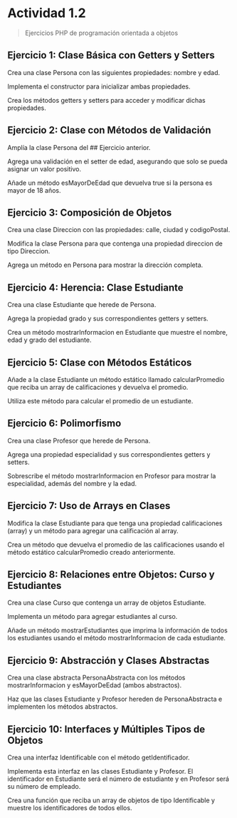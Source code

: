 # Actividad 1.2
> Ejercicios PHP de programación orientada a objetos

## Ejercicio 1: Clase Básica con Getters y Setters
Crea una clase Persona con las siguientes propiedades: nombre y edad.

Implementa el constructor para inicializar ambas propiedades.

Crea los métodos getters y setters para acceder y modificar dichas propiedades.

 

## Ejercicio 2: Clase con Métodos de Validación
Amplía la clase Persona del ## Ejercicio anterior.

Agrega una validación en el setter de edad, asegurando que solo se pueda asignar un valor positivo.

Añade un método esMayorDeEdad que devuelva true si la persona es mayor de 18 años.

 

## Ejercicio 3: Composición de Objetos
Crea una clase Direccion con las propiedades: calle, ciudad y codigoPostal.

Modifica la clase Persona para que contenga una propiedad direccion de tipo Direccion.

Agrega un método en Persona para mostrar la dirección completa.

 

## Ejercicio 4: Herencia: Clase Estudiante
Crea una clase Estudiante que herede de Persona.

Agrega la propiedad grado y sus correspondientes getters y setters.

Crea un método mostrarInformacion en Estudiante que muestre el nombre, edad y grado del estudiante.

 

## Ejercicio 5: Clase con Métodos Estáticos
Añade a la clase Estudiante un método estático llamado calcularPromedio que reciba un array de calificaciones y devuelva el promedio.

Utiliza este método para calcular el promedio de un estudiante.

 

## Ejercicio 6: Polimorfismo
Crea una clase Profesor que herede de Persona.

Agrega una propiedad especialidad y sus correspondientes getters y setters.

Sobrescribe el método mostrarInformacion en Profesor para mostrar la especialidad, además del nombre y la edad.

## Ejercicio 7: Uso de Arrays en Clases
Modifica la clase Estudiante para que tenga una propiedad calificaciones (array) y un método para agregar una calificación al array.

Crea un método que devuelva el promedio de las calificaciones usando el método estático calcularPromedio creado anteriormente.

## Ejercicio 8: Relaciones entre Objetos: Curso y Estudiantes
Crea una clase Curso que contenga un array de objetos Estudiante.

Implementa un método para agregar estudiantes al curso.

Añade un método mostrarEstudiantes que imprima la información de todos los estudiantes usando el método mostrarInformacion de cada estudiante.

## Ejercicio 9: Abstracción y Clases Abstractas
Crea una clase abstracta PersonaAbstracta con los métodos mostrarInformacion y esMayorDeEdad (ambos abstractos).

Haz que las clases Estudiante y Profesor hereden de PersonaAbstracta e implementen los métodos abstractos.

## Ejercicio 10: Interfaces y Múltiples Tipos de Objetos
Crea una interfaz Identificable con el método getIdentificador.

Implementa esta interfaz en las clases Estudiante y Profesor. El identificador en Estudiante será el número de estudiante y en Profesor será su número de empleado.

Crea una función que reciba un array de objetos de tipo Identificable y muestre los identificadores de todos ellos.